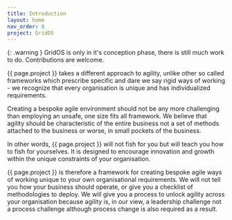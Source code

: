 ```yaml
---
title: Introduction
layout: home
nav_order: 0
project: GridOS
---
```


{: .warning }
GridOS is only in it's conception phase, there is still much work to do. Contributions are welcome.

{{ page.project }} takes a different approach to agility, unlike other so called frameworks which prescribe specific and dare we say rigid ways of working - we recognize that every organisation is unique and has individualized requirements.

Creating a bespoke agile environment should not be any more challenging than employing an unsafe, one size fits all framework. We believe that agility should be characteristic of the entire business not a set of methods attached to the business or worse, in small pockets of the business.

In other words, {{ page.project }} will not fish for you but will teach you how to fish for yourselves. It is designed to encourage innovation and growth within the unique constraints of your organisation.

{{ page.project }} is therefore a framework for creating bespoke agile ways of working unique to your own organisational requirements. We will not tell you how your business should operate, or give you a checklist of methodologies to deploy. We will give you a process to unlock agility across your organisation because agility is, in our view, a leadership challenge not a process challenge although process change is also required as a result.
